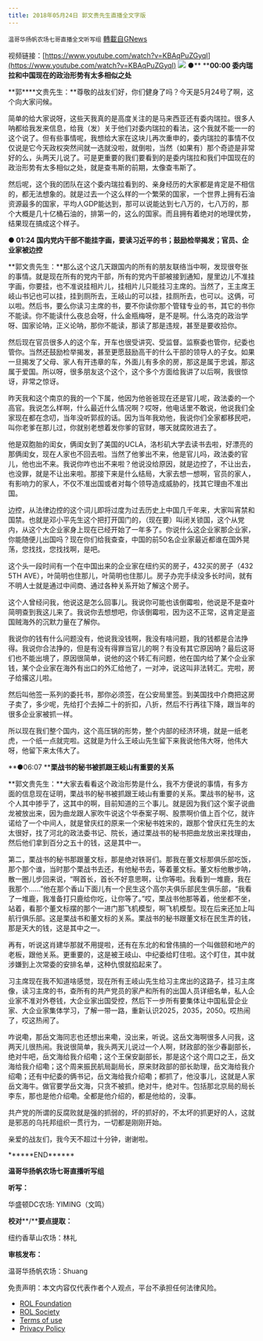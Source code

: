 ```yaml
---
title: 2018年05月24日 郭文贵先生直播全文字版
---
```

`温哥华扬帆农场七哥直播全文听写组` [轉載自GNews](https://gnews.org/zh-hans/1690710/)

视频链接：[https://www.youtube.com/watch?v=KBAqPuZGyqI](https://www.youtube.com/watch?v=KBAqPuZGyqI)
![](https://assets.gnews.org/wp-content/uploads/2021/11/0-9.png)
**●**** ****00:00 委内瑞拉和中国现在的政治形势有太多相似之处**

**郭****文贵先生：**尊敬的战友们好，你们健身了吗？今天是5月24号了啊，这个向大家问候。

简单的给大家说呀，这些天我真的是高度关注的是马来西亚还有委内瑞拉。很多人呐都给我发来信息，给我（发）关于他们对委内瑞拉的看法，这个我就不能一一的这个说了。但有些事情呢，我想给大家在这块儿再次重申的，委内瑞拉的事情不仅仅说是它今天政权突然间就一选就没啦，就倒啦，当然（如果有）那个奇迹是非常好的么，头两天儿说了。可是更重要的我们要看到的是委内瑞拉和我们中国现在的政治形势有太多相似之处，就是查韦斯的前期，太像查韦斯了。

然后呢，这个我的团队在这个委内瑞拉看到的、亲身经历的大家都是肯定是不相信的，都无法想象的。就是过去一个这么样的一个繁荣的国家，一个世界上拥有石油资源最多的国家，平均人GDP能达到，那可以说能达到七八万的，七八万的，那个大概是几十亿桶石油的，排第一的，这么的国家。而且拥有着绝对的地理优势，结果现在搞成这个样子。

**● 01:24 国内党内干部不能挂字画，要读习近平的书；鼓励检举揭发；官员、企业家被边控**

**郭文贵先生：**那么这个这几天跟国内的所有的朋友联络当中啊，发现很夸张的事情。就是现在所有的党内干部，所有的党内干部被接到通知，屋里边儿不准挂字画，你要挂，也不准说挂相片儿，挂相片儿只能挂习主席的。当然了，王主席王岐山书记也可以挂，挂到厕所去，王岐山的可以挂，挂厕所去，也可以。这俩，可以啦。然后书，要么你读习主席的书，要不你读你那个管辖专业的书，其它的书你不能读。你不能读什么夜总会呀，什么金瓶梅呀，是不是啊。什么洛克的政治学呀、国家论呐，正义论呐，那你不能读，那读了那是违规，甚至是要收拾你。

然后现在官员很多人的这个车，开车也很受讲究、受监督。监察委也管你，纪委也管你。当然还鼓励检举揭发，甚至更愿鼓励高干的什么干部的领导人的子女。如果一旦揭发了父母、家人有开违章的车，外面儿有多余的房，那这是属于忠诚，那这属于爱国。所以呀，很多朋友这个这个，这个多个方面给我讲了以后啊，我很惊讶，非常之惊讶。

昨天我和这个南京的我的一个下属，他因为他爸爸现在还是官儿呢，政法委的一个高官。我说怎么样啊，什么最近什么情况啊？哎呀，他电话里不敢说，他说我们全家现在都在念叨，当年没听郭叔的话。因为当年我劝他，我说你们全家都移民吧，叫你老爹在那儿过，你就别老想着发你爹的官财，哪天就腐败进去了。

他是双胞胎的闺女，俩闺女到了美国的UCLA，洛杉矶大学去读书去啦，好漂亮的那俩闺女，现在人家也不回去啦。当然了他爹出不来，他是官儿吗，政法委的官儿，他也出不来。我说你咋也出不来啦？他说没给原因，就是边控了，不让出去，也没罪，就是不让出来啦。那接下来是什么结局，大家去想一想啊，官员的家人，有影响力的家人，不仅不准出国或者对每个领导造成威胁的，找其它理由不准出国。

边控，从法律边控的这个词儿即将过度为过去历史上中国几千年来，大家叫宵禁和国禁。也就是邓小平先生这个把打开国门的，（现在要）叫闭关锁国，这个从党内，从这个大企业家身上现在已经开始了一年多了。你说什么这企业家那企业家，你能随便儿出国吗？现在你们给我查查，中国的前50名企业家最近都谁在国外晃荡，您找找，您找找啊，是吧。

这个头一段时间有一个在中国出来的企业家在纽约买的房子，432买的房子（432 5TH AVE），叶简明也住那儿，叶简明也住那儿。房子办完手续没多长时间，就有不明人士就是通过中间商、通过各种关系开始了解这个房子。

这个人曾经问我，他说这是怎么回事儿。我说你可能也该倒霉啦，他说是不是查叶简明查到我这儿来了。我说你去想想吧，你该倒霉啦，因为这不正常，这肯定是盗国贼海外的沉默力量在了解你。

我说你的钱有什么问题没有，他说我没钱啊，我没有啥问题，我的钱都是合法挣得。我说你合法挣的，但是有没有得罪当官儿的啊？有没有其它原因呐？最后这哥们也不能出境了，原因很简单，说他的这个转汇有问题，他在国内给了某个企业家钱，某个企业家在海外有出口的外汇给他了，一对冲，说这叫非法转汇。完啦，房子给撂这儿啦。

然后叫他签一系列的委托书，那你必须签，在公安局里签。到美国找中介商把这房子卖了，多少呢，先给打个去掉二十的折扣，八折，然后不行再往下降，跟当年的很多企业家被抓一样。

所以现在我们整个国内，这个高压锅的形势，整个内部的经济环境，就是一纸老虎，一个纸一点就完啦。这就是为什么王岐山先生留下来我说他伟大呀，他伟大呀，他留下来太伟大了。

**●06:07 ****栗战书的秘书被抓跟王岐山有重要的关系**

**郭文贵先生：**大家去看看这个政治形势是什么，我不方便说的事情，有多方面的信息现在证明，栗战书的秘书被抓跟王岐山有重要的关系。栗战书的秘书，这个人其中掺乎了，这其中的啊，目前知道的三个事儿。就是因为我们这个案子说曲龙被放出来，因为曲龙跟人家吹牛说这个华泰案子啊、股票啊价值上百个亿，就许诺给了一个中间人，就是曾庆红的原来一个宋秘书姓宋的，跟那个曾庆红先生的太太很好，找了河北的政法委书记、院长，通过栗战书的秘书把曲龙放出来找理由，然后他们拿到百分之五十的钱，这是其中一。

第二，栗战书的秘书那跟董文标，那是绝对铁哥们。那我在董文标那俱乐部吃饭，那个那个谁，当时那个栗战书去还，有他秘书去，等着董文标。董文标他散步呐，散一圈儿步回来说，“啊首长，首长不好意思啊，让你等啦。我看到一堆鹿，我在我那个……”他在那个香山下面儿有一个民生这个高尔夫俱乐部民生俱乐部，“我看了一堆鹿，我准备打只鹿给你吃，让你等了。”哎，栗战书他那等着，他坐都不坐，站着，看那个董文标摆的那个一进门那飞机模型，啊飞机模型。现在后来还加上叫航行俱乐部。这是栗战书和董文标的关系。栗战书的秘书跟董文标在民生弄的钱，那是天大的钱，这是其中之一。

再有，听说这肖建华那就不用提啦，还有在东北的和曾伟搞的一个叫做颐和地产的老板，跟他关系。更重要的，这是被王岐山、中纪委给盯住啦。这个盯住，其中就涉嫌到上次常委的安排名单，这种仇恨就掐起来了。

习主席现在我不知道啥感觉，现在所有王岐山先生给习主席出的这路子，挂习主席像，读习主席的书，查所有的共产党员的家产和所有的出国人员详细名单，私人企业家不准对外卷钱，大企业家出国受控，然后下一步所有要集体让中国私营企业家、大企业家集体学习，了解一带一路，重新认识2025，2035，2050。哎热闹了，哎这热闹了。

咋说嘞，那岳文海同志也还想出来嘞，没出来，听说。这岳文海啊很多人问我，这两天儿很热闹。我说很简单，我头两天儿说过一个人啊，财政部的张少春副部长，绝对牛吧，岳文海给我介绍嘞；这个王保安副部长，那是这个这个周口之王，岳文海给我介绍嘞；这个周来振民航局副局长，原来财政部的部长助理，岳文海给我介绍嘞；还有中纪委的俩书记，岳文海给我介绍嘞；都抓了，他没事儿，这就是人家岳文海牛。做官要学岳文海，只贪不被抓，绝对牛，绝对牛。包括那北京局的局长李东，那也是他介绍嘞。全都是他介绍的，都是他给的，没事。

共产党的所谓的反腐败就是强的抓弱的，坏的抓好的，不太坏的抓更好的人，这就是邪恶的乌托邦组织一贯行为，一切都是刚刚开始。

亲爱的战友们，我今天不超过十分钟，谢谢啦。

\*\*\*\*\*\*END\*\*\*\*\*\*

**温哥华扬帆农场七哥直播听写组**

**听写：**

华盛顿DC农场: YIMING（文鸣）

**校对****/****要点提取：**

纽约香草山农场：林礼

**审核发布：**

温哥华扬帆农场：Shuang

 

免责声明：本文内容仅代表作者个人观点，平台不承担任何法律风险。

- [ROL Foundation](https://rolfoundation.org/)
- [ROL Society](https://rolsociety.org/)
- [Terms of use](https://gnews.org/terms-of-use-3/)
- [Privacy Policy](https://gnews.org/privacy-policy/)

